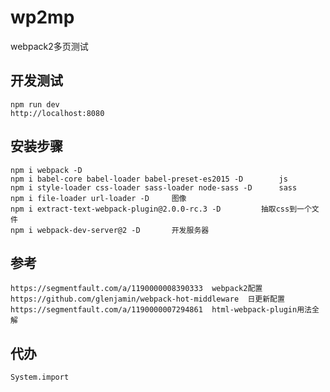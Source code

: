 # wp2mp
webpack2多页测试

## 开发测试
    npm run dev
    http://localhost:8080

## 安装步骤
    npm i webpack -D
    npm i babel-core babel-loader babel-preset-es2015 -D        js
    npm i style-loader css-loader sass-loader node-sass -D      sass
    npm i file-loader url-loader -D     图像
    npm i extract-text-webpack-plugin@2.0.0-rc.3 -D         抽取css到一个文件
    npm i webpack-dev-server@2 -D       开发服务器

## 参考
    https://segmentfault.com/a/1190000008390333  webpack2配置
    https://github.com/glenjamin/webpack-hot-middleware  日更新配置
    https://segmentfault.com/a/1190000007294861  html-webpack-plugin用法全解

## 代办
    System.import